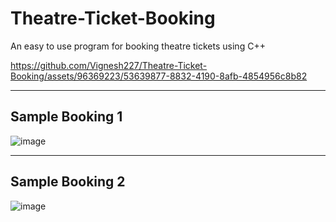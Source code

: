 # Theatre-Ticket-Booking
An easy to use program for booking theatre tickets using C++


https://github.com/Vignesh227/Theatre-Ticket-Booking/assets/96369223/53639877-8832-4190-8afb-4854956c8b82


***

## Sample Booking 1
![image](https://user-images.githubusercontent.com/96369223/222884482-93a8ec09-bb32-402b-bb20-cb1ef030f2f9.png)

***

## Sample Booking 2
![image](https://user-images.githubusercontent.com/96369223/222884553-616e2590-9a32-469e-a631-b3fae61d9a47.png)
